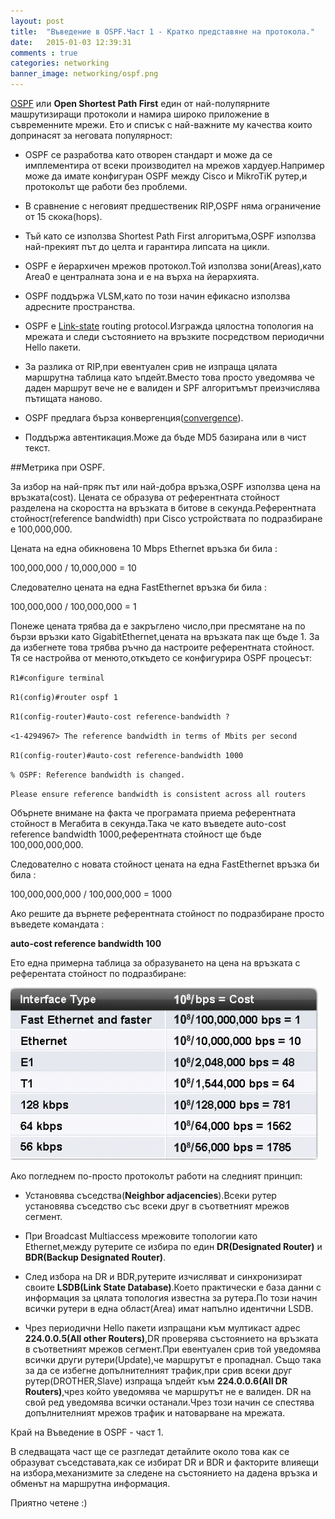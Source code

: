 ```yaml
---
layout: post
title:  "Въведение в OSPF.Част 1 - Кратко представяне на протокола."
date:   2015-01-03 12:39:31
comments : true
categories: networking
banner_image: networking/ospf.png
---
```


[OSPF](http://bg.wikipedia.org/wiki/OSPF) или **Open Shortest Path First**  един от най-полупярните машрутизиращи протоколи и намира широко приложение в съвременните мрежи.
Ето и списък с най-важните му качества които допринасят за неговата популярност:

- OSPF се разработва като отворен стандарт и може да се имплементира от всеки производител на мрежов хардуер.Например може да имате конфигуран OSPF между Cisco и MikroTiK рутер,и протоколът ще работи без проблеми.


- В сравнение с неговият предшественик RIP,OSPF няма ограничение от 15 скока(hops).


- Тъй като се използва Shortest Path First алгоритъма,OSPF използва най-прекият път до целта и гарантира липсата на цикли.



- OSPF е йерархичен мрежов протокол.Той използва зони(Areas),като Area0 е централната зона и е на върха на йерархията.


- OSPF поддържа VLSM,като по този начин ефикасно използва адресните пространства.


- ОSPF е [Link-state](http://en.wikipedia.org/wiki/Link-state_routing_protocol) routing protocol.Изгражда цялостна топология на мрежата и следи състоянието на връзките посредством периодични Hello пакети.


- За разлика от RIP,при евентуален срив не изпраща цялата маршрутна таблица като ъпдейт.Вместо това просто уведомява че даден маршрут вече не е валиден и SPF алгоритъмът преизчислява пътищата наново.


- OSPF предлага бърза конвергенция([convergence](http://en.wikipedia.org/wiki/Convergence_%28routing%29)).


- Поддържа автентикация.Може да бъде MD5 базирана или в чист текст.



##Метрика при OSPF.


За избор на най-пряк път или най-добра връзка,OSPF използва цена на връзката(cost).
Цената се образува от референтната стойност разделена на  скоростта на връзката в битове в секунда.Референтната стойност(reference bandwidth) при Cisco устройствата по подразбиране е 100,000,000.

Цената на една обикновена 10 Mbps Ethernet връзка би била :

100,000,000 / 10,000,000 = 10


Следователно цената на една FastEthernet връзка би била :


100,000,000 / 100,000,000 = 1


Понеже цената трябва да е закръглено число,при пресмятане на по бързи връзки като GigabitEthernet,цената на връзката пак ще бъде 1.
За да избегнете това трябва ръчно да настроите референтната стойност.
Тя се настройва от менюто,откъдето се конфигурира OSPF процесът:

`R1#configure terminal`

`R1(config)#router ospf 1`

`R1(config-router)#auto-cost reference-bandwidth ?`

`<1-4294967> The reference bandwidth in terms of Mbits per second`

`R1(config-router)#auto-cost reference-bandwidth 1000`

`% OSPF: Reference bandwidth is changed.`

`Please ensure reference bandwidth is consistent across all routers`



Обърнете внимане на факта че програмата приема референтната стойност в Мегабита в секунда.Така че като въведете auto-cost reference bandwidth 1000,референтната стойност ще бъде 100,000,000,000.

Следователно с новата стойност цената на една FastEthernet връзка би била :

100,000,000,000 / 100,000,000 = 1000

Ако решите да върнете референтната стойност по подразбиране просто въведете командата : 

**auto-cost reference bandwidth 100**

Ето една примерна таблица за образуването на цена на връзката с референтата стойност по подразбиране:


![ospftable](https://github.com/etem/etem.github.io/raw/master/assets/images/networking/ospftable.png)


Ако погледнем по-просто протоколът работи на следният принцип:

- Установява съседства(**Neighbor adjacencies**).Всеки рутер установява съседство със всеки друг в съответният мрежов сегмент.

- При Broadcast Multiaccess мрежовите топологии като Ethernet,между рутерите се избира по един **DR(Designated Router)** и **BDR(Backup Designated Router)**.

- След избора на DR и BDR,рутерите изчисляват и синхронизират своите **LSDB(Link State Database)**.Което практически е база данни с информация за цялата топология известна за рутера.По този начин всички рутери в една област(Area) имат напълно идентични LSDB.

- Чрез периодични Hello пакети изпращани към мултикаст адрес **224.0.0.5(All other Routers)**,DR проверява състоянието на връзката в съответният мрежов сегмент.При евентуален срив  той уведомява всички други рутери(Update),че маршрутът е пропаднал.
Също така за да се избегне допълнителният трафик,при срив всеки друг рутер(DROTHER,Slave) изпраща ъпдейт към  **224.0.0.6(All DR Routers)**,чрез който уведомява че маршрутът не е валиден.
DR на свой ред уведомява всички останали.Чрез този начин се спестява допълнителният мрежов трафик и натоварване на мрежата.


Край на Въведение в OSPF - част 1.

В следващата част ще се разгледат детайлите около това как се образуват съседставата,как се избират DR и BDR и факторите влияещи на избора,механизмите за следене на състоянието на дадена връзка и обменът на маршрутна информация.

Приятно четене :) 

